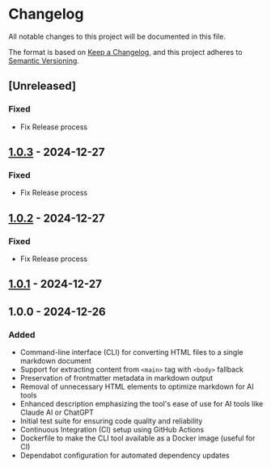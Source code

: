 # Changelog

All notable changes to this project will be documented in this file.

The format is based on [Keep a Changelog](https://keepachangelog.com/en/1.1.0/),
and this project adheres to [Semantic Versioning](https://semver.org/spec/v2.0.0.html).

## [Unreleased]

### Fixed

- Fix Release process

## [1.0.3] - 2024-12-27

### Fixed

- Fix Release process

## [1.0.2] - 2024-12-27

### Fixed

- Fix Release process

## [1.0.1] - 2024-12-27

## 1.0.0 - 2024-12-26

### Added

- Command-line interface (CLI) for converting HTML files to a single markdown document
- Support for extracting content from `<main>` tag with `<body>` fallback
- Preservation of frontmatter metadata in markdown output
- Removal of unnecessary HTML elements to optimize markdown for AI tools
- Enhanced description emphasizing the tool's ease of use for AI tools like Claude AI or ChatGPT
- Initial test suite for ensuring code quality and reliability
- Continuous Integration (CI) setup using GitHub Actions
- Dockerfile to make the CLI tool available as a Docker image (useful for CI)
- Dependabot configuration for automated dependency updates

[1.0.1]: https://github.com/tmaier/site-to-md/compare/v1.0.0...v1.0.1
[1.0.2]: https://github.com/tmaier/site-to-md/compare/v1.0.1...v1.0.2
[1.0.3]: https://github.com/tmaier/site-to-md/compare/v1.0.2...v1.0.3
